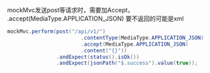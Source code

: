 mockMvc发送post等请求时，需要加Accept， .accept(MediaType.APPLICATION_JSON)
要不返回的可能是xml
```java
mockMvc.perform(post("/api/v1/")
                        .contentType(MediaType.APPLICATION_JSON)
                        .accept(MediaType.APPLICATION_JSON)
                        .content("{}"))
                .andExpect(status().isOk())
                .andExpect(jsonPath("$.success").value(true));
```